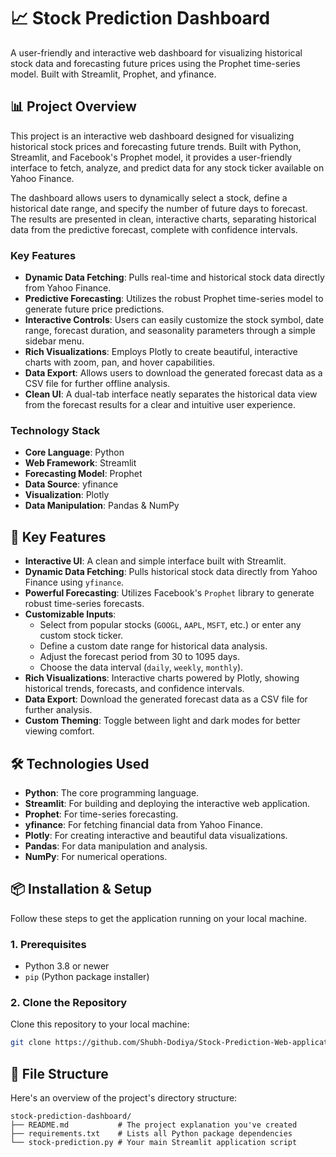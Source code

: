 # 📈 Stock Prediction Dashboard

A user-friendly and interactive web dashboard for visualizing historical stock data and forecasting future prices using the Prophet time-series model. Built with Streamlit, Prophet, and yfinance.

## 📊 Project Overview

This project is an interactive web dashboard designed for visualizing historical stock prices and forecasting future trends. Built with Python, Streamlit, and Facebook's Prophet model, it provides a user-friendly interface to fetch, analyze, and predict data for any stock ticker available on Yahoo Finance.

The dashboard allows users to dynamically select a stock, define a historical date range, and specify the number of future days to forecast. The results are presented in clean, interactive charts, separating historical data from the predictive forecast, complete with confidence intervals.

### Key Features

* **Dynamic Data Fetching**: Pulls real-time and historical stock data directly from Yahoo Finance.
* **Predictive Forecasting**: Utilizes the robust Prophet time-series model to generate future price predictions.
* **Interactive Controls**: Users can easily customize the stock symbol, date range, forecast duration, and seasonality parameters through a simple sidebar menu.
* **Rich Visualizations**: Employs Plotly to create beautiful, interactive charts with zoom, pan, and hover capabilities.
* **Data Export**: Allows users to download the generated forecast data as a CSV file for further offline analysis.
* **Clean UI**: A dual-tab interface neatly separates the historical data view from the forecast results for a clear and intuitive user experience.

### Technology Stack

* **Core Language**: Python
* **Web Framework**: Streamlit
* **Forecasting Model**: Prophet
* **Data Source**: yfinance
* **Visualization**: Plotly
* **Data Manipulation**: Pandas & NumPy

## 🌟 Key Features

* **Interactive UI**: A clean and simple interface built with Streamlit.
* **Dynamic Data Fetching**: Pulls historical stock data directly from Yahoo Finance using `yfinance`.
* **Powerful Forecasting**: Utilizes Facebook's `Prophet` library to generate robust time-series forecasts.
* **Customizable Inputs**:
    * Select from popular stocks (`GOOGL`, `AAPL`, `MSFT`, etc.) or enter any custom stock ticker.
    * Define a custom date range for historical data analysis.
    * Adjust the forecast period from 30 to 1095 days.
    * Choose the data interval (`daily`, `weekly`, `monthly`).
* **Rich Visualizations**: Interactive charts powered by Plotly, showing historical trends, forecasts, and confidence intervals.
* **Data Export**: Download the generated forecast data as a CSV file for further analysis.
* **Custom Theming**: Toggle between light and dark modes for better viewing comfort.

## 🛠️ Technologies Used

* **Python**: The core programming language.
* **Streamlit**: For building and deploying the interactive web application.
* **Prophet**: For time-series forecasting.
* **yfinance**: For fetching financial data from Yahoo Finance.
* **Plotly**: For creating interactive and beautiful data visualizations.
* **Pandas**: For data manipulation and analysis.
* **NumPy**: For numerical operations.

## 📦 Installation & Setup

Follow these steps to get the application running on your local machine.

### 1. Prerequisites

* Python 3.8 or newer
* `pip` (Python package installer)

### 2. Clone the Repository

Clone this repository to your local machine:
```bash
git clone https://github.com/Shubh-Dodiya/Stock-Prediction-Web-application.git
```

## 📁 File Structure

Here's an overview of the project's directory structure:
```text
stock-prediction-dashboard/
├── README.md           # The project explanation you've created
├── requirements.txt    # Lists all Python package dependencies
└── stock-prediction.py # Your main Streamlit application script
```
